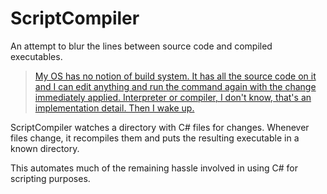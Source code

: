 # ScriptCompiler

An attempt to blur the lines between source code and compiled executables.

> [My OS has no notion of build system. It has all the source code on it and I can edit anything and run the command again with the change immediately applied. Interpreter or compiler, I don't know, that's an implementation detail. Then I wake up.](https://twitter.com/davidcrawshaw/status/1300614954865876992?s=20)

ScriptCompiler watches a directory with C# files for changes. Whenever files change, it recompiles them and puts the resulting executable in a known directory.

This automates much of the remaining hassle involved in using C# for scripting purposes.
